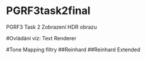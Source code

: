 # PGRF3task2final
PGRF3 Task 2 Zobrazení HDR obrazu

#Ovládání 
viz: Text Renderer

#Tone Mapping filtry
##Reinhard
##Reinhard Extended
